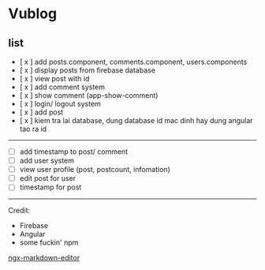 # Vublog

## list

- [ x ] add posts.component, comments.component, users.components
- [ x ] display posts from firebase database
- [ x ] view post with id
- [ x ] add comment system
- [ x ] show comment (app-show-comment)
- [ x ] login/ logout system
- [ x ] add post
- [ x ] kiem tra lai database, dung database id mac dinh hay dung angular tao ra id



---
- [ ] add timestamp to post/ comment
- [ ] add user system
- [ ] view user profile (post, postcount, infomation)
- [ ] edit post for user
- [ ] timestamp for post

---
Credit:
- Firebase
- Angular
- some fuckin' npm

[ngx-markdown-editor](https://github.com/lon-yang/ngx-markdown-editor)